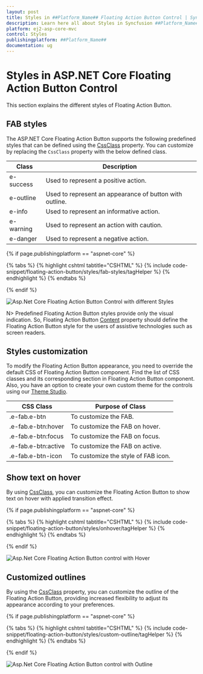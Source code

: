 ```yaml
---
layout: post
title: Styles in ##Platform_Name## Floating Action Button Control | Syncfusion
description: Learn here all about Styles in Syncfusion ##Platform_Name## Floating Action Button control of Syncfusion Essential JS 2 and more.
platform: ej2-asp-core-mvc
control: Styles
publishingplatform: ##Platform_Name##
documentation: ug
---
```


# Styles in ASP.NET Core Floating Action Button Control

This section explains the different styles of Floating Action Button.

## FAB styles

The ASP.NET Core Floating Action Button supports the following predefined styles that can be defined using the [CssClass](https://help.syncfusion.com/cr/aspnetcore-js2/Syncfusion.EJ2.Buttons.Fab.html#Syncfusion_EJ2_Buttons_Fab_CssClass) property. You can customize by replacing the `CssClass` property with the below defined class.

| Class | Description |
| -------- | -------- |
| e-success | Used to represent a positive action. |
| e-outline |  Used to represent an appearance of button with outline. |
| e-info |  Used to represent an informative action. |
| e-warning | Used to represent an action with caution. |
| e-danger | Used to represent a negative action. |

{% if page.publishingplatform == "aspnet-core" %}

{% tabs %}
{% highlight cshtml tabtitle="CSHTML" %}
{% include code-snippet/floating-action-button/styles/fab-styles/tagHelper %}
{% endhighlight %}
{% endtabs %}

{% endif %}

![Asp.Net Core Floating Action Button Control with different Styles](images/Style.png)

N> Predefined Floating Action Button styles provide only the visual indication. So, Floating Action Button [Content](https://help.syncfusion.com/cr/aspnetcore-js2/Syncfusion.EJ2.Buttons.Fab.html#Syncfusion_EJ2_Buttons_Fab_Content) property should define the Floating Action Button style for the users of assistive technologies such as screen readers.

## Styles customization

To modify the Floating Action Button appearance, you need to override the default CSS of Floating Action Button component. Find the list of CSS classes and its corresponding section in Floating Action Button component. Also, you have an option to create your own custom theme for the controls using our [Theme Studio](https://blazor.syncfusion.com/themestudio/).

| CSS Class | Purpose of Class |
|-----|----- |
|.e-fab.e-btn|To customize the FAB.|
|.e-fab.e-btn:hover|To customize the FAB on hover.|
|.e-fab.e-btn:focus|To customize the FAB on focus.|
|.e-fab.e-btn:active|To customize the FAB on active.|
|.e-fab.e-btn-icon|To customize the style of FAB icon.|

## Show text on hover

By using [CssClass](https://help.syncfusion.com/cr/aspnetcore-js2/Syncfusion.EJ2.Buttons.Fab.html#Syncfusion_EJ2_Buttons_Fab_CssClass), you can customize the Floating Action Button to show text on hover with applied transition effect.


{% if page.publishingplatform == "aspnet-core" %}

{% tabs %}
{% highlight cshtml tabtitle="CSHTML" %}
{% include code-snippet/floating-action-button/styles/onhover/tagHelper %}
{% endhighlight %}
{% endtabs %}

{% endif %}

![Asp.Net Core Floating Action Button control with Hover](images/onhover.png)

## Customized outlines

By using the [CssClass](https://help.syncfusion.com/cr/aspnetcore-js2/Syncfusion.EJ2.Buttons.Fab.html#Syncfusion_EJ2_Buttons_Fab_CssClass) property, you can customize the outline of the Floating Action Button, providing increased flexibility to adjust its appearance according to your preferences.

{% if page.publishingplatform == "aspnet-core" %}

{% tabs %}
{% highlight cshtml tabtitle="CSHTML" %}
{% include code-snippet/floating-action-button/styles/custom-outline/tagHelper %}
{% endhighlight %}
{% endtabs %}

{% endif %}

![Asp.Net Core Floating Action Button control with Outline](images/FabOutline.png)